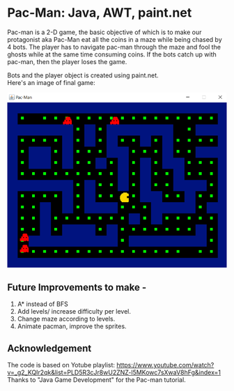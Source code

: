 # Pac-Man: Java, AWT, paint.net 
Pac-man is a 2-D game, the basic objective of which is to make our protagonist aka Pac-Man
eat all the coins in a maze while being chased by 4 bots. The player has to navigate pac-man
through the maze and fool the ghosts while at the same time consuming coins. If the bots
catch up with pac-man, then the player loses the game. 

Bots and the player object is created using paint.net.  
Here's an image of final game:

![Game window](pacman.png)

## Future Improvements to make - 
1. A* instead of BFS
2. Add levels/ increase difficulty per level.
3. Change maze according to levels.
4. Animate pacman, improve the sprites. 

## Acknowledgement
The code is based on Yotube playlist: https://www.youtube.com/watch?v=_g2_KQIr2qk&list=PLD5R3cJr8wU2ZNZ-l5MKowc7sXwaV8hFg&index=1
Thanks to "Java Game Development" for the Pac-man tutorial.

